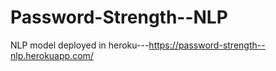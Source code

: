 # Password-Strength--NLP
NLP model deployed in heroku---https://password-strength--nlp.herokuapp.com/
